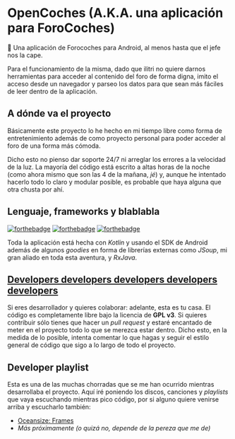 # OpenCoches (A.K.A. una aplicación para ForoCoches)
:red_car: Una aplicación de Forocoches para Android, al menos hasta que el jefe nos la cape.

Para el funcionamiento de la misma, dado que ilitri no quiere darnos herramientas para acceder al contenido del foro de forma digna, imito el acceso desde un navegador y parseo los datos para que sean más fáciles de leer dentro de la aplicación.

## A dónde va el proyecto
Básicamente este proyecto lo he hecho en mi tiempo libre como forma de entretenimiento además de como proyecto personal para poder acceder al foro de una forma más cómoda.

Dicho esto no pienso dar soporte 24/7 ni arreglar los errores a la velocidad de la luz. La mayoría del código está escrito a altas horas de la noche (como ahora mismo que son las 4 de la mañana, *jé*) y, aunque he intentado hacerlo todo lo claro y modular posible, es probable que haya alguna que otra chusta por ahí.

## Lenguaje, frameworks y blablabla
[![forthebadge](http://forthebadge.com/images/badges/fuck-it-ship-it.svg)](http://forthebadge.com)
[![forthebadge](http://forthebadge.com/images/badges/powered-by-electricity.svg)](http://forthebadge.com)
[![forthebadge](http://forthebadge.com/images/badges/gluten-free.svg)](http://forthebadge.com)

Toda la aplicación está hecha con *Kotlin* y usando el SDK de Android además de algunos *goodies* en forma de librerías externas como *JSoup*, mi gran aliado en toda esta aventura, y *RxJava*.

## [Developers developers developers developers developers](https://www.youtube.com/watch?v=Vhh_GeBPOhs)
Si eres desarrollador y quieres colaborar: adelante, esta es tu casa. El código es completamente libre bajo la licencia de **GPL v3**. Si quieres contribuir sólo tienes que hacer un *pull request* y estaré encantado de meter en el proyecto todo lo que se merezca estar dentro. Dicho esto, en la medida de lo posible, intenta comentar lo que hagas y seguir el estilo general de código que sigo a lo largo de todo el proyecto.

## Developer playlist
Esta es una de las muchas chorradas que se me han ocurrido mientras desarrollaba el proyecto. Aquí iré poniendo los discos, canciones y *playlists* que vaya escuchando mientras pico código, por si alguno quiere venirse arriba y escucharlo también:

- [Oceansize: Frames](https://www.youtube.com/watch?v=nJ2Oj26-0Zs)
- *Más próximamente (o quizá no, depende de la pereza que me de)*
